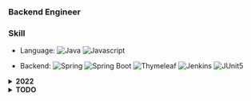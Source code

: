 ### Backend Engineer

###

### Skill

- Language: 
![Java](https://img.shields.io/badge/Java-%23ED8B00.svg?&style=flat&logo=java&logoColor=white)
![Javascript](https://img.shields.io/badge/Javascript%20-%23323330.svg?&style=flat&logo=Javascript&logoColor=%23F7DF1E)

- Backend: 
![Spring](https://img.shields.io/badge/Spring%20-%236DB33F.svg?&style=flat&logo=spring&logoColor=white)
![Spring Boot](https://img.shields.io/badge/SpringBoot%20-%236DB33F.svg?&style=flat&logo=springboot&logoColor=white)
![Thymeleaf](https://img.shields.io/badge/Thymeleaf-005F0F?&style=flat&logo=Thymeleaf&logoColor=white)
![Jenkins](https://img.shields.io/badge/Jenkins-D24939?&style=flat&logo=Jenkins&logoColor=white)
![JUnit5](https://img.shields.io/badge/JUnit5-25A162?&style=flat&logo=JUnit5&logoColor=white)


<details>
  <summary><strong>2022</strong></summary>

- Modern Java In Action
- 함께 자라기
- (인프런) 스프링 입문 - 코드로 배우는 스프링 부트, 웹 MVC, DB 접근 기술 
- (인프런) 스프링 핵심 원리 - 기본편
- (인프런) 모든 개발자를 위한 HTTP 웹 기본 지식 
- (인프런) 스프링 MVC 1편 - 백엔드 웹 개발 핵심 기술
- (인프런) 스프링 MVC 2편 - 백엔드 웹 개발 활용 기술
- (인프런) 스프링 DB 1편 - 데이터 접근 핵심 원리
- (인프런) 스프링 DB 2편 - 데이터 접근 활용 기술
- (인프런) 스프링 핵심 원리 - 고급편
- (인프런) 자바 ORM 표준 JPA 프로그래밍 - 기본편
- (인프런) 실전! 스프링 부트와 JPA 활용1 - 웹 애플리케이션 개발
- (인프런) 실전! 스프링부트와 JPA 활용2 - API 개발과 성능 최적화
- (인프런) 실전! 스프링 데이터 JPA

</details>

<details>
  <summary><strong>TODO</strong></summary>

- (인프런) 실전! Querydsl
- (udemy) Master Microservices with Spring Boot and Spring Cloud
- 도메인 주도 설계로 시작하는 마이크로서비스 개발
- Effective Java 3/E
- Clean Code
- 토비의 스프링 3.1
	
</details>

<!--
**hesongg/hesongg** is a ✨ _special_ ✨ repository because its `README.md` (this file) appears on your GitHub profile.

Here are some ideas to get you started:

- 🔭 I’m currently working on ...
- 🌱 I’m currently learning ...
- 👯 I’m looking to collaborate on ...
- 🤔 I’m looking for help with ...
- 💬 Ask me about ...
- 📫 How to reach me: ...
- 😄 Pronouns: ...
- ⚡ Fun fact: ...
-->
